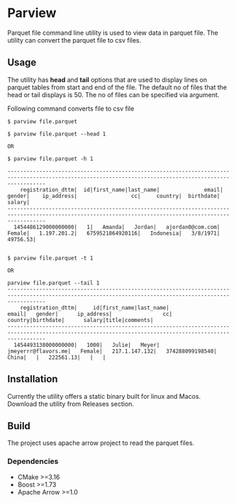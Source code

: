 # Parview
Parquet file command line utility is used to view data in parquet file. The utility can convert the parquet file to csv files.

## Usage 

 The utility has **head** and **tail** options that are used to display lines on parquet tables from start and end of the file. The default no of files that the head or tail displays is 50. The no of files can be specified via argument.
 
 Following command converts file to csv file
 ```
 $ parview file.parquet
 ```

 ```
 $ parview file.parquet --head 1 
 
 OR
 
 $ parview file.parquet -h 1
 
--------------------------------------------------------------------------------------------------------------------------------------------------------
     registration_dttm|  id|first_name|last_name|              email|   gender|    ip_address|                 cc|     country|  birthdate|     salary|              
--------------------------------------------------------------------------------------------------------------------------------------------------------
   1454486129000000000|   1|   Amanda|   Jordan|   ajordan0@com.com|   Female|   1.197.201.2|   6759521864920116|   Indonesia|   3/8/1971|   49756.53|
 
 
 $ parview file.parquet -t 1 
 
 OR 
 
 parview file.parquet --tail 1
 --------------------------------------------------------------------------------------------------------------------------------------------------------
     registration_dttm|     id|first_name|last_name|                 email|   gender|      ip_address|                cc| country|birthdate|      salary|title|comments|
--------------------------------------------------------------------------------------------------------------------------------------------------------
   1454493138000000000|   1000|   Julie|   Meyer|   jmeyerrr@flavors.me|   Female|   217.1.147.132|   374288099198540|   China|   |   222561.13|   |   |

 ```
 
 ## Installation
 
 Currently the utility offers a static binary built for linux and Macos. Download the utility from Releases section.
 
 ## Build
 
 The project uses apache arrow project to read the parquet files. 
 
 ### Dependencies 
 
 - CMake >=3.16
 - Boost >=1.73
 - Apache Arrow >=1.0 
